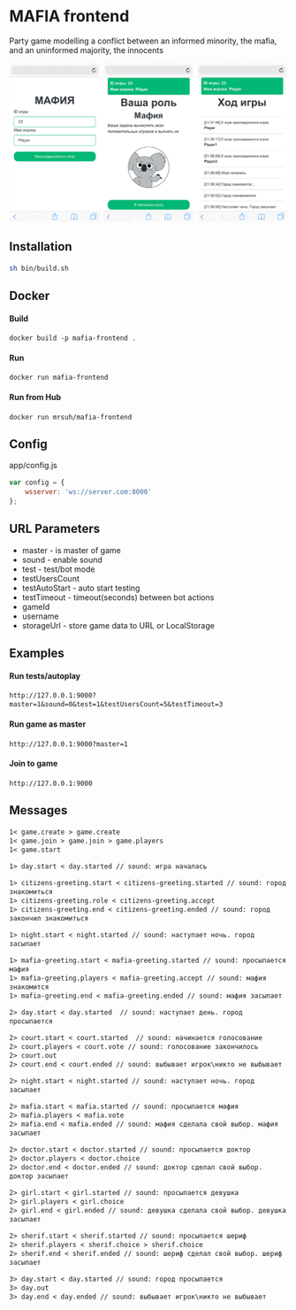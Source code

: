 # MAFIA frontend

Party game modelling a conflict between an informed minority, the mafia, and an uninformed majority, the innocents

![Screen](/screen.png)

## Installation
```bash
sh bin/build.sh
```

## Docker

#### Build
```
docker build -p mafia-frontend .
```

#### Run
```
docker run mafia-frontend
```

#### Run from Hub
```
docker run mrsuh/mafia-frontend
```

## Config
app/config.js
````js
var config = {
    wsserver: 'ws://server.com:8000'
};
````

## URL Parameters
* master - is master of game
* sound - enable sound
* test - test/bot mode
* testUsersCount
* testAutoStart - auto start testing
* testTimeout - timeout(seconds) between bot actions
* gameId
* username
* storageUrl - store game data to URL or LocalStorage


## Examples

#### Run tests/autoplay
```
http://127.0.0.1:9000?master=1&sound=0&test=1&testUsersCount=5&testTimeout=3
```

#### Run game as master
```
http://127.0.0.1:9000?master=1
```

#### Join to game
```
http://127.0.0.1:9000
```


## Messages
````text
1< game.create > game.create
1< game.join > game.join > game.players
1< game.start
````

````text
1> day.start < day.started // sound: игра началась
````
````text
1> citizens-greeting.start < citizens-greeting.started // sound: город знакомиться
1> citizens-greeting.role < citizens-greeting.accept
1> citizens-greeting.end < citizens-greeting.ended // sound: город закончил знакомиться
````
````text
1> night.start < night.started // sound: наступает ночь. город засыпает
````
````text
1> mafia-greeting.start < mafia-greeting.started // sound: просыпается мафия
1> mafia-greeting.players < mafia-greeting.accept // sound: мафия знакомится
1> mafia-greeting.end < mafia-greeting.ended // sound: мафия засыпает
````
````text
2> day.start < day.started  // sound: наступает день. город просыпается
````
````text
2> court.start < court.started  // sound: начинается голосование
2> court.players < court.vote // sound: голосование закончилось
2> court.out
2> court.end < court.ended // sound: выбывает игрок\никто не выбывает
````
````text
2> night.start < night.started // sound: наступает ночь. город засыпает
````
````text
2> mafia.start < mafia.started // sound: просыпается мафия
2> mafia.players < mafia.vote
2> mafia.end < mafia.ended // sound: мафия сделала свой выбор. мафия засыпает
````
````text
2> doctor.start < doctor.started // sound: просыпается доктор
2> doctor.players < doctor.choice
2> doctor.end < doctor.ended // sound: доктор сделал свой выбор. доктор засыпает
````
````text
2> girl.start < girl.started // sound: просыпается девушка
2> girl.players < girl.choice
2> girl.end < girl.ended // sound: девушка сделала свой выбор. девушка засыпает
````
````text
2> sherif.start < sherif.started // sound: просыпается шериф
2> sherif.players < sherif.choice > sherif.choice
2> sherif.end < sherif.ended // sound: шериф сделал свой выбор. шериф засыпает
````
````text
3> day.start < day.started // sound: город просыпается
3> day.out
3> day.end < day.ended // sound: выбывает игрок\никто не выбывает
````